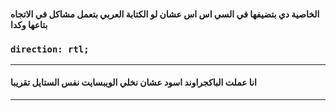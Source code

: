 #### الخاصية دي بتضيفها في السي اس اس عشان لو الكتابة العربي بتعمل مشاكل في الاتجاه بتاعها وكدا
###  `direction: rtl;`


------ 

#### انا عملت الباكجراوند اسود عشان نخلي الويبسايت نفس الستايل تقريبا

------

